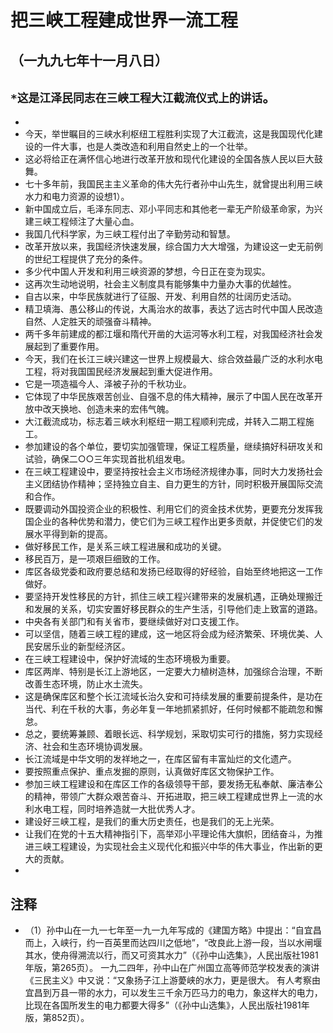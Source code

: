 # 把三峡工程建成世界一流工程## （一九九七年十一月八日）
## `*这是江泽民同志在三峡工程大江截流仪式上的讲话`。- - 今天，举世瞩目的三峡水利枢纽工程胜利实现了大江截流，这是我国现代化建设的一件大事，也是人类改造和利用自然史上的一个壮举。- 这必将给正在满怀信心地进行改革开放和现代化建设的全国各族人民以巨大鼓舞。- 七十多年前，我国民主主义革命的伟大先行者孙中山先生，就曾提出利用三峡水力和电力资源的设想1）。- 新中国成立后，毛泽东同志、邓小平同志和其他老一辈无产阶级革命家，为兴建三峡工程倾注了大量心血。- 我国几代科学家，为三峡工程付出了辛勤劳动和智慧。- 改革开放以来，我国经济快速发展，综合国力大大增强，为建设这一史无前例的世纪工程提供了充分的条件。- 多少代中国人开发和利用三峡资源的梦想，今日正在变为现实。- 这再次生动地说明，社会主义制度具有能够集中力量办大事的优越性。- 自古以来，中华民族就进行了征服、开发、利用自然的壮阔历史活动。- 精卫填海、愚公移山的传说，大禹治水的故事，表达了远古时代中国人民改造自然、人定胜天的顽强奋斗精神。- 两千多年前建成的都江堰和隋代开凿的大运河等水利工程，对我国经济社会发展起到了重要作用。- 今天，我们在长江三峡兴建这一世界上规模最大、综合效益最广泛的水利水电工程，将对我国国民经济发展起到重大促进作用。- 它是一项造福今人、泽被子孙的千秋功业。- 它体现了中华民族艰苦创业、自强不息的伟大精神，展示了中国人民在改革开放中改天换地、创造未来的宏伟气魄。- 大江截流成功，标志着三峡水利枢纽一期工程顺利完成，并转入二期工程施工。- 参加建设的各个单位，要切实加强管理，保证工程质量，继续搞好科研攻关和试验，确保二○○三年实现首批机组发电。- 在三峡工程建设中，要坚持按社会主义市场经济规律办事，同时大力发扬社会主义团结协作精神；坚持独立自主、自力更生的方针，同时积极开展国际交流和合作。- 既要调动外国投资企业的积极性、利用它们的资金技术优势，更要充分发挥我国企业的各种优势和潜力，使它们为三峡工程作出更多贡献，并促使它们的发展水平得到新的提高。- 做好移民工作，是关系三峡工程进展和成功的关键。- 移民百万，是一项艰巨细致的工作。- 库区各级党委和政府要总结和发扬已经取得的好经验，自始至终地把这一工作做好。- 要坚持开发性移民的方针，抓住三峡工程兴建带来的发展机遇，正确处理搬迁和发展的关系，切实安置好移民群众的生产生活，引导他们走上致富的道路。- 中央各有关部门和有关省市，要继续做好对口支援工作。- 可以坚信，随着三峡工程的建成，这一地区将会成为经济繁荣、环境优美、人民安居乐业的新型经济区。- 在三峡工程建设中，保护好流域的生态环境极为重要。- 库区两岸、特别是长江上游地区，一定要大力植树造林，加强综合治理，不断改善生态环境，防止水土流失。- 这是确保库区和整个长江流域长治久安和可持续发展的重要前提条件，是功在当代、利在千秋的大事，务必年复一年地抓紧抓好，任何时候都不能疏忽和懈怠。- 总之，要统筹兼顾、着眼长远、科学规划，采取切实可行的措施，努力实现经济、社会和生态环境协调发展。- 长江流域是中华文明的发祥地之一，在库区留有丰富灿烂的文化遗产。- 要按照重点保护、重点发掘的原则，认真做好库区文物保护工作。- 参加三峡工程建设和在库区工作的各级领导干部，要发扬无私奉献、廉洁奉公的精神，带领广大群众艰苦奋斗、开拓进取，把三峡工程建成世界上一流的水利水电工程，同时培养造就一大批优秀人才。- 建设好三峡工程，是我们的重大历史责任，也是我们的无上光荣。- 让我们在党的十五大精神指引下，高举邓小平理论伟大旗帜，团结奋斗，为推进三峡工程建设，为实现社会主义现代化和振兴中华的伟大事业，作出新的更大的贡献。- ## 注释- （1）孙中山在一九一七年至一九一九年写成的《建国方略》中提出：“自宜昌而上，入峡行，约一百英里而达四川之低地”，“改良此上游一段，当以水闸堰其水，使舟得溯流以行，而又可资其水力”（《孙中山选集》，人民出版社1981年版，第265页）。 一九二四年，孙中山在广州国立高等师范学校发表的演讲《三民主义》中又说：“又象扬子江上游薆峡的水力，更是很大。 有人考察由宜昌到万县一带的水力，可以发生三千余万匹马力的电力，象这样大的电力，比现在各国所发生的电力都要大得多”（《孙中山选集》，人民出版社1981年版，第852页）。 